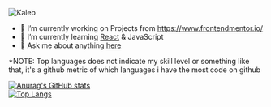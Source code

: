 ![Kaleb](https://res.cloudinary.com/dhclgoera/image/upload/v1617308819/git_banner_x5isw4.png)

- 🔭 I’m currently working on Projects from https://www.frontendmentor.io/
- 🌱 I’m currently learning [React](https://reactjs.org/) & JavaScript
- 💬 Ask me about anything [here](https://github.com/Sorumeiji/sorumeiji/issues)


*NOTE: Top languages does not indicate my skill level or something like that, it's a github metric of which languages i have the most code on github

[![Anurag's GitHub stats](https://github-readme-stats.vercel.app/api?username=sorumeiji&theme=dracula)](https://github.com/anuraghazra/github-readme-stats)
<br>
[![Top Langs](https://github-readme-stats.vercel.app/api/top-langs/?username=sorumeiji&hide=asp,&theme=dracula)](https://github.com/anuraghazra/github-readme-stats)
